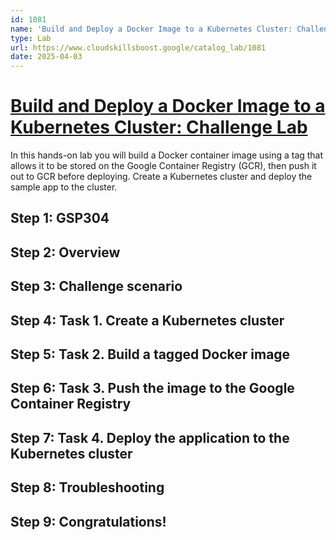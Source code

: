 ```yaml
---
id: 1081
name: 'Build and Deploy a Docker Image to a Kubernetes Cluster: Challenge Lab'
type: Lab
url: https://www.cloudskillsboost.google/catalog_lab/1081
date: 2025-04-03
---
```


# [Build and Deploy a Docker Image to a Kubernetes Cluster: Challenge Lab](https://www.cloudskillsboost.google/catalog_lab/1081)

In this hands-on lab you will build a Docker container image using a tag that allows it to be stored on the Google Container Registry (GCR), then push it out to GCR before deploying. Create a Kubernetes cluster and deploy the sample app to the cluster.

## Step 1: GSP304

## Step 2: Overview

## Step 3: Challenge scenario

## Step 4: Task 1. Create a Kubernetes cluster

## Step 5: Task 2. Build a tagged Docker image

## Step 6: Task 3. Push the image to the Google Container Registry

## Step 7: Task 4. Deploy the application to the Kubernetes cluster

## Step 8: Troubleshooting

## Step 9: Congratulations!

